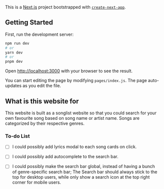 This is a [Next.js](https://nextjs.org/) project bootstrapped with [`create-next-app`](https://github.com/vercel/next.js/tree/canary/packages/create-next-app).

## Getting Started

First, run the development server:

```bash
npm run dev
# or
yarn dev
# or
pnpm dev
```

Open [http://localhost:3000](http://localhost:3000) with your browser to see the result.

You can start editing the page by modifying `pages/index.js`. The page auto-updates as you edit the file.

## What is this website for

This website is built as a songlist website so that you could search for your own favourite song based on song name or artist name. Songs are categorized by their respective genres.

### To-do List
  
- [ ] I could possibly add lyrics modal to each song cards on click.
  
- [ ] I could possibly add autocomplete to the search bar.

- [ ] I could possibly make the search bar global, instead of having a bunch of genre-specific search bar; The Search bar should always stick to the top for desktop users, while only show a search icon at the top right corner for mobile users.
